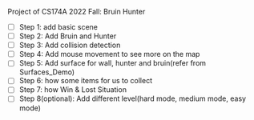 Project of CS174A 2022 Fall: Bruin Hunter

- [ ] Step 1: add basic scene
- [ ] Step 2: Add Bruin and Hunter
- [ ] Step 3: Add collision detection
- [ ] Step 4: Add mouse movement to see more on the map 
- [ ] Step 5: Add surface for wall, hunter and bruin(refer from Surfaces_Demo)
- [ ] Step 6: how some items for us to collect
- [ ] Step 7: how Win & Lost Situation
- [ ] Step 8(optional): Add different level(hard mode, medium mode, easy mode)